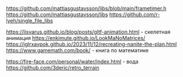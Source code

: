﻿https://github.com/mattiasgustavsson/libs/blob/main/frametimer.h
https://github.com/mattiasgustavsson/libs
https://github.com/r-lyeh/single_file_libs

https://lisyarus.github.io/blog/posts/gltf-animation.html - скелетная анимация
https://enkimute.github.io/LookMaNoMatrices/
https://jglrxavpok.github.io/2023/11/12/recreating-nanite-the-plan.html
https://www.gamemath.com/book/ - книга по математике

https://fire-face.com/personal/water/index.html - вода
https://github.com/3deric/retro_terrain